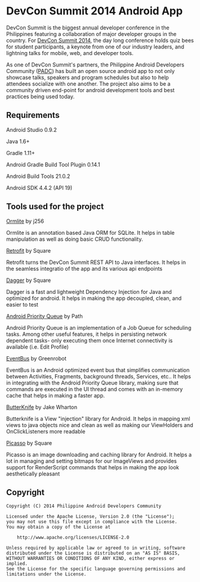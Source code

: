 DevCon Summit 2014 Android App
============

DevCon Summit is the biggest annual developer conference in the Philippines featuring a collaboration of major developer groups in the country. For [DevCon Summit 2014](http://summit.devcon.ph/#agenda), the day long conference holds quiz bees for student participants, a keynote from one of our industry leaders, and lightning talks for mobile, web, and developer tools.

As one of DevCon Summit's partners, the Philippine Android Developers Community ([PADC](https://www.facebook.com/groups/339892436056451/)) has built an open source android app to not only showcase talks, speakers and program schedules but also to help attendees socialize with one another. The project also aims to be a community driven end-point for android development tools and best practices being used today.

Requirements
--------
Android Studio 0.9.2

Java 1.6+

Gradle 1.11+

Android Gradle Build Tool Plugin 0.14.1

Android Build Tools 21.0.2

Android SDK 4.4.2 (API 19)

Tools used for the project
--------
[Ormlite](http://ormlite.com/) by j256
    <p>Ormlite is an annotation based Java ORM for SQLite. It helps in table manipulation as well as doing basic CRUD functionality.</p>
[Retrofit](http://square.github.io/retrofit/) by Square
    <p>Retrofit turns the DevCon Summit REST API to Java interfaces. It helps in the seamless integratio of the app and its various api endpoints</p>
[Dagger](http://square.github.io/dagger/) by Square
    <p>Dagger is a fast and lightweight Dependency Injection for Java and optimized for android. It helps in making the app decoupled, clean, and easier to test</p>
[Android Priority Queue](https://github.com/path/android-priority-jobqueue) by Path
    <p>Android Priority Queue is an implementation of a Job Queue for scheduling tasks. Among other useful features, it helps in persisting network dependent tasks- only executing them once Internet connectivity is available (i.e. Edit Profile)</p>
[EventBus](https://github.com/greenrobot/EventBus) by Greenrobot
    <p>EventBus is an Android optimized event bus that simplifies communication between Activities, Fragments, background threads, Services, etc.. It helps in integrating with the Android Priority Queue library, making sure that commands are executed in the UI thread and comes with an in-memory cache that helps in making a faster app.</p>
[ButterKnife](http://jakewharton.github.io/butterknife/) by Jake Wharton
    <p>Butterknife is a View "injection" library for Android. It helps in mapping xml views to java objects nice and clean as well as making our ViewHolders and OnClickListeners more readable</p>
[Picasso](http://square.github.io/picasso/) by Square
    <p>Picasso is an image downloading and caching library for Android. It helps a lot in managing and setting bitmaps for our ImageViews and provides support for RenderScript commands that helps in making the app look aesthetically pleasant</p>

<h2>Copyright</h2>

    Copyright (C) 2014 Philippine Android Developers Community

    Licensed under the Apache License, Version 2.0 (the "License");
    you may not use this file except in compliance with the License.
    You may obtain a copy of the License at

        http://www.apache.org/licenses/LICENSE-2.0

    Unless required by applicable law or agreed to in writing, software
    distributed under the License is distributed on an "AS IS" BASIS,
    WITHOUT WARRANTIES OR CONDITIONS OF ANY KIND, either express or implied.
    See the License for the specific language governing permissions and
    limitations under the License.
